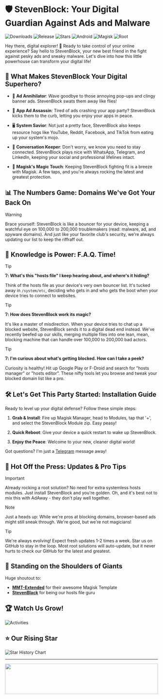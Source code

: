 # 🛡️ StevenBlock: Your Digital Guardian Against Ads and Malware

![Downloads](https://img.shields.io/github/downloads/Magisk-Modules-Alt-Repo/StevenBlock/total?color=green&style=for-the-badge)
![Release](https://img.shields.io/github/v/release/Magisk-Modules-Alt-Repo/StevenBlock?style=for-the-badge)
![Stars](https://img.shields.io/github/stars/Magisk-Modules-Alt-Repo/StevenBlock?style=for-the-badge)
![Android](https://img.shields.io/badge/Android-3DDC84?style=for-the-badge&logo=android&logoColor=white)
![Magisk](https://img.shields.io/badge/Magisk-8A2BE2?style=for-the-badge&logo=magisk&logoColor=white)
![Root](https://img.shields.io/badge/Root-ff0000?style=for-the-badge&logo=superuser&logoColor=white)

Hey there, digital explorer! 👋 Ready to take control of your online experience? Say hello to StevenBlock, your new best friend in the fight against pesky ads and sneaky malware. Let's dive into how this little powerhouse can transform your digital life!

## 🚀 What Makes StevenBlock Your Digital Superhero?

- 🛑 **Ad Annihilator**: Wave goodbye to those annoying pop-ups and clingy banner ads. StevenBlock swats them away like flies!

- 📱 **App Ad Assassin**: Tired of ads crashing your app party? StevenBlock kicks them to the curb, letting you enjoy your apps in peace.

- 🖥️ **System Savior**: Not just a pretty face, StevenBlock also keeps resource hogs like YouTube, Reddit, Facebook, and TikTok from eating up your system's mojo.

- 💬 **Conversation Keeper**: Don't worry, we know you need to stay connected. StevenBlock plays nice with WhatsApp, Telegram, and LinkedIn, keeping your social and professional lifelines intact.

- 🔄 **Magisk's Magic Touch**: Keeping StevenBlock fighting fit is a breeze with Magisk. A few taps, and you're always rocking the latest and greatest protection.

## 📊 The Numbers Game: Domains We've Got Your Back On

> [!WARNING]
> Brace yourself: StevenBlock is like a bouncer for your device, keeping a watchful eye on 100,000 to 200,000 troublemakers (read: malware, ad, and spyware domains). And just like your favorite club's security, we're always updating our list to keep the riffraff out.

## 🧠 Knowledge is Power: F.A.Q. Time!

> [!TIP]
> **❔: What's this "hosts file" I keep hearing about, and where's it hiding?**
> 
> Think of the hosts file as your device's very own bouncer list. It's tucked away in `/system/etc`, deciding who gets in and who gets the boot when your device tries to connect to websites.

> [!TIP]
> **❔: How does StevenBlock work its magic?**
> 
> It's like a master of misdirection. When your device tries to chat up a blocked website, StevenBlock sends it to a digital dead end instead. We've recently beefed up our skills, merging multiple files into one lean, mean, blocking machine that can handle over 100,000 to 200,000 bad actors.

> [!TIP]
> **❔: I'm curious about what's getting blocked. How can I take a peek?**
> 
> Curiosity is healthy! Hit up Google Play or F-Droid and search for "hosts manager" or "hosts editor". These nifty tools let you browse and tweak your blocked domain list like a pro.

## 🛠️ Let's Get This Party Started: Installation Guide

Ready to level up your digital defense? Follow these simple steps:

1. **Grab & Install**: Fire up Magisk Manager, head to Modules, tap that '+', and select the StevenBlock Module zip. Easy peasy!
   
2. **Quick Reboot**: Give your device a quick restart to wake up StevenBlock.
   
3. **Enjoy the Peace**: Welcome to your new, cleaner digital world!

Got questions? I'm just a [Telegram](https://t.me/microzort) message away!

## 🔔 Hot Off the Press: Updates & Pro Tips

> [!IMPORTANT] 
> Already rocking a root solution? No need for extra systemless hosts modules. Just install StevenBlock and you're golden. Oh, and it's best not to mix this with AdAway - they don't play well together.

> [!NOTE]
> Just a heads up: While we're pros at blocking domains, browser-based ads might still sneak through. We're good, but we're not magicians!

> [!TIP]
> We're always evolving! Expect fresh updates 1-2 times a week. Star us on GitHub to stay in the loop. Most root solutions will auto-update, but it never hurts to check our GitHub for the latest and greatest.

## 🙌 Standing on the Shoulders of Giants

Huge shoutout to:
- **[MMT-Extended](https://github.com/Zackptg5/MMT-Extended)** for their awesome Magisk Template
- **[StevenBlack](https://github.com/StevenBlack/hosts)** for being our hosts file guru

## 🏆 Watch Us Grow!

![Activities](https://repobeats.axiom.co/api/embed/359376e8fd59201ac45b1f13f73201c3be069b62.svg)

## ⭐ Our Rising Star

![Star History Chart](https://api.star-history.com/svg?repos=Magisk-Modules-Alt-Repo/StevenBlock&type=Date)

---

<img src="https://raw.githubusercontent.com/matfantinel/matfantinel/master/waves.svg" width="100%" height="100">

